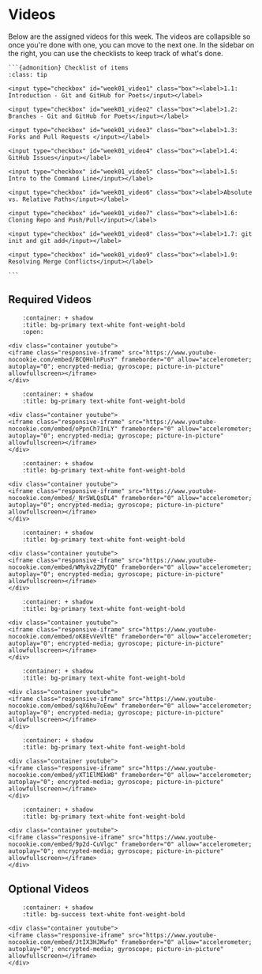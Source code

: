 # Videos

Below are the assigned videos for this week. 
The videos are collapsible so once you're done with one, you can move to the next one.
In the sidebar on the right, you can use the checklists to keep track of what's done.

````{margin}
```{admonition} Checklist of items
:class: tip

<input type="checkbox" id="week01_video1" class="box"><label>1.1: Introduction - Git and GitHub for Poets</input></label>

<input type="checkbox" id="week01_video2" class="box"><label>1.2: Branches - Git and GitHub for Poets</input></label>

<input type="checkbox" id="week01_video3" class="box"><label>1.3: Forks and Pull Requests </input></label>

<input type="checkbox" id="week01_video4" class="box"><label>1.4: GitHub Issues</input></label>

<input type="checkbox" id="week01_video5" class="box"><label>1.5: Intro to the Command Line</input></label>

<input type="checkbox" id="week01_video6" class="box"><label>Absolute vs. Relative Paths</input></label>

<input type="checkbox" id="week01_video7" class="box"><label>1.6: Cloning Repo and Push/Pull</input></label>

<input type="checkbox" id="week01_video8" class="box"><label>1.7: git init and git add</input></label>

<input type="checkbox" id="week01_video9" class="box"><label>1.9: Resolving Merge Conflicts</input></label>

```
````

## Required Videos

```{dropdown} 1.1: Introduction - Git and GitHub for Poets
    :container: + shadow
    :title: bg-primary text-white font-weight-bold
    :open:

<div class="container youtube">
<iframe class="responsive-iframe" src="https://www.youtube-nocookie.com/embed/BCQHnlnPusY" frameborder="0" allow="accelerometer; autoplay="0"; encrypted-media; gyroscope; picture-in-picture" allowfullscreen></iframe>
</div>
```

```{dropdown} 1.2: Branches - Git and GitHub for Poets
    :container: + shadow
    :title: bg-primary text-white font-weight-bold

<div class="container youtube">
<iframe class="responsive-iframe" src="https://www.youtube-nocookie.com/embed/oPpnCh7InLY" frameborder="0" allow="accelerometer; autoplay="0"; encrypted-media; gyroscope; picture-in-picture" allowfullscreen></iframe>
</div>
```

```{dropdown} 1.3: Forks and Pull Requests 
    :container: + shadow
    :title: bg-primary text-white font-weight-bold

<div class="container youtube">
<iframe class="responsive-iframe" src="https://www.youtube-nocookie.com/embed/_NrSWLQsDL4" frameborder="0" allow="accelerometer; autoplay="0"; encrypted-media; gyroscope; picture-in-picture" allowfullscreen></iframe>
</div>
```

```{dropdown} 1.4: GitHub Issues
    :container: + shadow
    :title: bg-primary text-white font-weight-bold

<div class="container youtube">
<iframe class="responsive-iframe" src="https://www.youtube-nocookie.com/embed/WMykv2ZMyEQ" frameborder="0" allow="accelerometer; autoplay="0"; encrypted-media; gyroscope; picture-in-picture" allowfullscreen></iframe>
</div>
```

```{dropdown} 1.5: Intro to the Command Line
    :container: + shadow
    :title: bg-primary text-white font-weight-bold

<div class="container youtube">
<iframe class="responsive-iframe" src="https://www.youtube-nocookie.com/embed/oK8EvVeVltE" frameborder="0" allow="accelerometer; autoplay="0"; encrypted-media; gyroscope; picture-in-picture" allowfullscreen></iframe>
</div>
```

```{dropdown} Absolute vs. Relative Paths
    :container: + shadow
    :title: bg-primary text-white font-weight-bold

<div class="container youtube">
<iframe class="responsive-iframe" src="https://www.youtube-nocookie.com/embed/sqX6hu7oEew" frameborder="0" allow="accelerometer; autoplay="0"; encrypted-media; gyroscope; picture-in-picture" allowfullscreen></iframe>
</div>
```

```{dropdown} 1.6: Cloning Repo and Push/Pull
    :container: + shadow
    :title: bg-primary text-white font-weight-bold
    
<div class="container youtube">
<iframe class="responsive-iframe" src="https://www.youtube-nocookie.com/embed/yXT1ElMEkW8" frameborder="0" allow="accelerometer; autoplay="0"; encrypted-media; gyroscope; picture-in-picture" allowfullscreen></iframe>
</div>
```

```{dropdown} 1.7: git init and git add
    :container: + shadow
    :title: bg-primary text-white font-weight-bold

<div class="container youtube">
<iframe class="responsive-iframe" src="https://www.youtube-nocookie.com/embed/9p2d-CuVlgc" frameborder="0" allow="accelerometer; autoplay="0"; encrypted-media; gyroscope; picture-in-picture" allowfullscreen></iframe>
</div>
```

## Optional Videos

```{dropdown} 1.9: Resolving Merge Conflicts
    :container: + shadow
    :title: bg-success text-white font-weight-bold

<div class="container youtube">
<iframe class="responsive-iframe" src="https://www.youtube-nocookie.com/embed/JtIX3HJKwfo" frameborder="0" allow="accelerometer; autoplay="0"; encrypted-media; gyroscope; picture-in-picture" allowfullscreen></iframe>
</div>
```